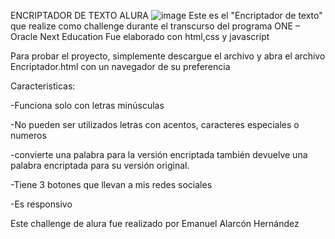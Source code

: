 ENCRIPTADOR DE TEXTO ALURA
![image](https://github.com/Emanalaher409/Encriptador-de-texto-Alura/assets/108510650/468c6db4-c34d-421c-bf74-d030ba720632)
Este es el "Encriptador de texto" que realize como challenge durante el transcurso del programa ONE – Oracle Next Education
Fue elaborado con html,css y javascript

Para probar el proyecto, simplemente descargue el archivo y abra el archivo Encriptador.html con un navegador de su preferencia

Caracteristicas:

-Funciona solo con letras minúsculas

-No pueden ser utilizados letras con acentos, caracteres especiales o numeros

-convierte una palabra para la versión encriptada también devuelve una palabra encriptada para su versión original.

-Tiene 3 botones que llevan a mis redes sociales

-Es responsivo

Este challenge de alura fue realizado por Emanuel Alarcón Hernández
